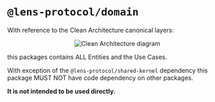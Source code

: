 # `@lens-protocol/domain`

With reference to the Clean Architecture canonical layers:

<p align="center">
  <img src="https://blog.cleancoder.com/uncle-bob/images/2012-08-13-the-clean-architecture/CleanArchitecture.jpg" alt="Clean Architecture diagram">
</p>

this packages contains ALL Entities and the Use Cases.

With exception of the `@lens-protocol/shared-kernel` dependency this package MUST NOT have code dependency on other packages.

**It is not intended to be used directly.**



